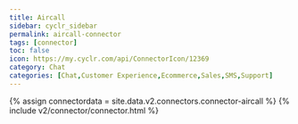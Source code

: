 ```yaml
---
title: Aircall
sidebar: cyclr_sidebar
permalink: aircall-connector
tags: [connector]
toc: false
icon: https://my.cyclr.com/api/ConnectorIcon/12369
category: Chat
categories: [Chat,Customer Experience,Ecommerce,Sales,SMS,Support]
---
```

{% assign connectordata = site.data.v2.connectors.connector-aircall %}
{% include v2/connector/connector.html %}	